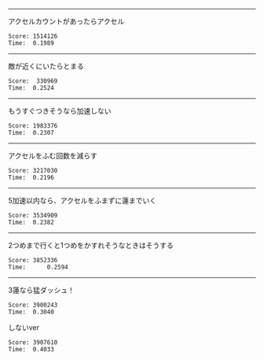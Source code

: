 -------
アクセルカウントがあったらアクセル

	Score: 1514126  
	Time:  0.1989

-------
敵が近くにいたらとまる

	Score:  330969
    Time:  0.2524

------
もうすぐつきそうなら加速しない

   	Score: 1983376
    Time:  0.2307    
-------
アクセルをふむ回数を減らす

   	Score: 3217030
    Time:  0.2196

-------
5加速以内なら、アクセルをふまずに蓮までいく

    Score: 3534909
    Time:  0.2382
    
-----
2つめまで行くと1つめをかすれそうなときはそうする

	Score: 3852336
    Time:      0.2594
    
---
3蓮なら猛ダッシュ！

	Score: 3900243
    Time:  0.3040
        
しないver 

    Score: 3907610
    Time:  0.4033